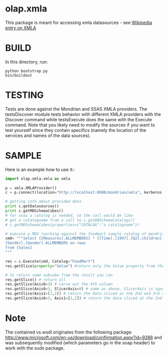 olap.xmla
=========

This package is meant for accessing xmla datasources - see [Wikipedia entry on XMLA](http://en.wikipedia.org/wiki/XML_for_Analysis)

BUILD
=====

In this directory, run:

    python bootstrap.py
    bin/buildout

TESTING
=======

Tests are done against the Mondrian and SSAS XMLA providers.
The testsDiscover module tests behavior with different XMLA providers with the Discover command while
testsExecute does the same with the Execute command.
Note that you likely need to modify the sources if you want to test yourself since they contain specifics (namely the location
of the services and names of the data sources).

SAMPLE
======

Here is an example how to use it::

```python
import olap.xmla.xmla as xmla
        
p = xmla.XMLAProvider()
c = p.connect(location="http://localhost:8080/mondrian/xmla", kerberos = False)

# getting info about provided data
print c.getDatasources()
print c.getMDSchemaCubes()
# for ssas a catalog is needed, so the call would be like
# get a catalogname from a call to c.getDBSchemaCatalogs()
# c.getMDSchemaCubes(properties={"CATALOG":"a catalogname"})

# execute a MDX (working against the foodmart sample catalog of mondrian)
cmd= """select {[Measures].ALLMEMBERS} * {[Time].[1997].[Q2].children} on columns, 
[Gender].[Gender].ALLMEMBERS on rows 
from [Sales]
"""

res = c.Execute(cmd, Catalog="FoodMart")
res.getSlice(property="Value") #return only the Value property from the cells

# to return some subcube from the result you can
res.getSlice() # return all
res.getSlice(Axis0=3) # carve out the 4th column
res.getSlice(Axis0=3, SlicerAxis=0) # same as above, SlicerAxis is ignored
res.getSlice(Axis1=[1,2]) # return the data sliced at the 2nd and 3rd row
res.getSlice(Axis0=3, Axis1=[1,2]) # return the data sliced at the 2nd and 3rd row in addition to the 4th column 
```

Note
====
The contained vs.wsdl originates from the following package:
<http://www.microsoft.com/en-us/download/confirmation.aspx?id=9388>
and was subsequently modified (which parameters go in the soap header) to work with the suds package.